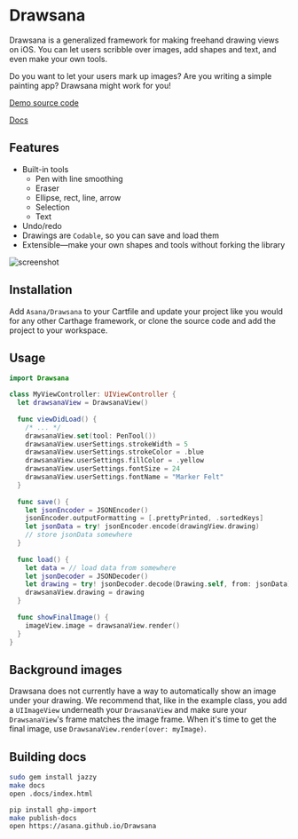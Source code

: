 #  Drawsana

Drawsana is a generalized framework for making freehand drawing views on iOS. You can
let users scribble over images, add shapes and text, and even make your own tools.

Do you want to let your users mark up images? Are you writing a simple painting app?
Drawsana might work for you!

[Demo source code](https://github.com/Asana/Drawsana/blob/master/Drawsana%20Demo/ViewController.swift)

[Docs](https://asana.github.io/Drawsana)

## Features

* Built-in tools
  * Pen with line smoothing
  * Eraser
  * Ellipse, rect, line, arrow
  * Selection
  * Text
* Undo/redo
* Drawings are `Codable`, so you can save and load them
* Extensible—make your own shapes and tools without forking the library

![screenshot](https://raw.githubusercontent.com/asana/Drawsana/master/demo.gif)

## Installation

Add `Asana/Drawsana` to your Cartfile and update your project like you would for any other
Carthage framework, or clone the source code and add the project to your workspace.

## Usage

```swift
import Drawsana

class MyViewController: UIViewController {
  let drawsanaView = DrawsanaView()
  
  func viewDidLoad() {
    /* ... */
    drawsanaView.set(tool: PenTool())
    drawsanaView.userSettings.strokeWidth = 5
    drawsanaView.userSettings.strokeColor = .blue
    drawsanaView.userSettings.fillColor = .yellow
    drawsanaView.userSettings.fontSize = 24
    drawsanaView.userSettings.fontName = "Marker Felt"
  }
  
  func save() {
    let jsonEncoder = JSONEncoder()
    jsonEncoder.outputFormatting = [.prettyPrinted, .sortedKeys]
    let jsonData = try! jsonEncoder.encode(drawingView.drawing)
    // store jsonData somewhere
  }
  
  func load() {
    let data = // load data from somewhere
    let jsonDecoder = JSONDecoder()
    let drawing = try! jsonDecoder.decode(Drawing.self, from: jsonData)
    drawsanaView.drawing = drawing
  }
  
  func showFinalImage() {
    imageView.image = drawsanaView.render() 
  }
}
```

## Background images

Drawsana does not currently have a way to automatically show an image under your drawing.
We recommend that, like in the example class, you add a `UIImageView` underneath your
`DrawsanaView` and make sure your `DrawsanaView`'s frame matches the image frame. When
it's time to get the final image, use `DrawsanaView.render(over: myImage)`.

## Building docs

```sh
sudo gem install jazzy
make docs
open .docs/index.html

pip install ghp-import
make publish-docs
open https://asana.github.io/Drawsana
```
